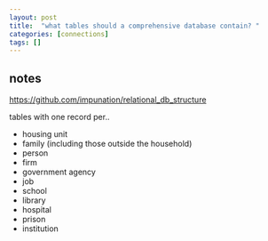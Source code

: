 ```yaml
---
layout: post
title:  "what tables should a comprehensive database contain? "
categories: [connections]
tags: []
---
```


## notes

https://github.com/impunation/relational_db_structure

tables with one record per..

* housing unit
* family (including those outside the household)
* person
* firm
* government agency
* job
* school
* library
* hospital
* prison
* institution
